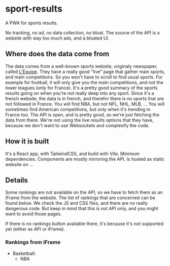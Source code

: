 # sport-results

A PWA for sports results.

No tracking, no ad, no data collection, no bloat.
The source of the API is a website with way too much ads, and a bloated UI.

## Where does the data come from

The data comes from a well-known sports website, originaly newspaper, called [L'Équipe](https://www.lequipe.fr/).
They have a really good "live" page that gather main sports, and main competitions. So you won't have to scroll to find usual sports.
For example for football, it will only give you the main competitions, and not the lower leagues (only for France).
It's a pretty good summary of the sports results going on when you're not really deep into any sport.
Since it's a french website, the data is in french, and therefor there is no sports that are not followed in France.
You will find NBA, but not NFL, NHL, MLB, ... You will sometimes find American competitions, but only when it's trending in France too.
The API is open, and is pretty good, so we're just fetching the data from there.
We're not using the live results options that they have, because we don't want to use Websockets and complexify the code.

## How it is built

It's a React app, with TailwindCSS, and build with Vite. Minimum dependencies.
Components are mostly mirroring the API.
Is hosted as static website on ...

## Details

Some rankings are not available on the API, so we have to fetch them as an iFrame from the website. The list of rankings that are concerned can be found below.
We check the JS and CSS files, and there are no really dangerous code.
But keep in mind that this is not API only, and you might want to avoid those pages.

If there is no rankings button available there, it's because it's not supported yet (either as API or iFrame).

### Rankings from iFrame

- Basketball:
  - NBA
